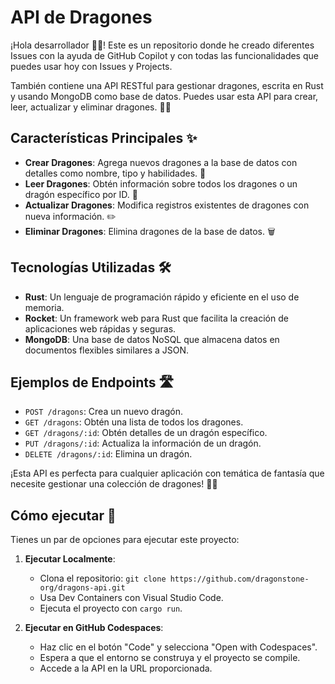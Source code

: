 # API de Dragones

¡Hola desarrollador 👋🏻! Este es un repositorio donde he creado diferentes Issues con la ayuda de GitHub Copilot y con todas las funcionalidades que puedes usar hoy con Issues y Projects.

También contiene una API RESTful para gestionar dragones, escrita en Rust y usando MongoDB como base de datos. Puedes usar esta API para crear, leer, actualizar y eliminar dragones. 🐉✨

## Características Principales ✨

- **Crear Dragones**: Agrega nuevos dragones a la base de datos con detalles como nombre, tipo y habilidades. 🐲
- **Leer Dragones**: Obtén información sobre todos los dragones o un dragón específico por ID. 📖
- **Actualizar Dragones**: Modifica registros existentes de dragones con nueva información. ✏️
- **Eliminar Dragones**: Elimina dragones de la base de datos. 🗑️

## Tecnologías Utilizadas 🛠️

- **Rust**: Un lenguaje de programación rápido y eficiente en el uso de memoria.
- **Rocket**: Un framework web para Rust que facilita la creación de aplicaciones web rápidas y seguras.
- **MongoDB**: Una base de datos NoSQL que almacena datos en documentos flexibles similares a JSON.

## Ejemplos de Endpoints 🛣️

- `POST /dragons`: Crea un nuevo dragón.
- `GET /dragons`: Obtén una lista de todos los dragones.
- `GET /dragons/:id`: Obtén detalles de un dragón específico.
- `PUT /dragons/:id`: Actualiza la información de un dragón.
- `DELETE /dragons/:id`: Elimina un dragón.

¡Esta API es perfecta para cualquier aplicación con temática de fantasía que necesite gestionar una colección de dragones! 🐉✨

## Cómo ejecutar 🚀

Tienes un par de opciones para ejecutar este proyecto:

1. **Ejecutar Localmente**:
    - Clona el repositorio: `git clone https://github.com/dragonstone-org/dragons-api.git`
    - Usa Dev Containers con Visual Studio Code.
    - Ejecuta el proyecto con `cargo run`.

2. **Ejecutar en GitHub Codespaces**:
     - Haz clic en el botón "Code" y selecciona "Open with Codespaces".
     - Espera a que el entorno se construya y el proyecto se compile.
     - Accede a la API en la URL proporcionada.
